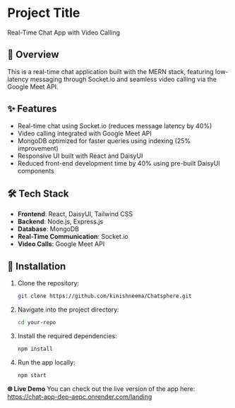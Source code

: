 # Project Title
Real-Time Chat App with Video Calling

## 📌 Overview
This is a real-time chat application built with the MERN stack, featuring low-latency messaging through Socket.io and seamless video calling via the Google Meet API.

## ✨ Features
- Real-time chat using Socket.io (reduces message latency by 40%)
- Video calling integrated with Google Meet API
- MongoDB optimized for faster queries using indexing (25% improvement)
- Responsive UI built with React and DaisyUI
- Reduced front-end development time by 40% using pre-built DaisyUI components

## 🛠️ Tech Stack
- **Frontend**: React, DaisyUI, Tailwind CSS  
- **Backend**: Node.js, Express.js  
- **Database**: MongoDB  
- **Real-Time Communication**: Socket.io  
- **Video Calls**: Google Meet API  

## 🔧 Installation
1. Clone the repository:
   ```bash
   git clone https://github.com/kinishneema/Chatsphere.git

2. Navigate into the project directory:
   ```bash  
   cd your-repo

3. Install the required dependencies:
   ```bash
   npm install

4. Run the app locally:
   ```bash
   npm start

**🌐 Live Demo**
You can check out the live version of the app here: https://chat-app-dep-aepc.onrender.com/landing

